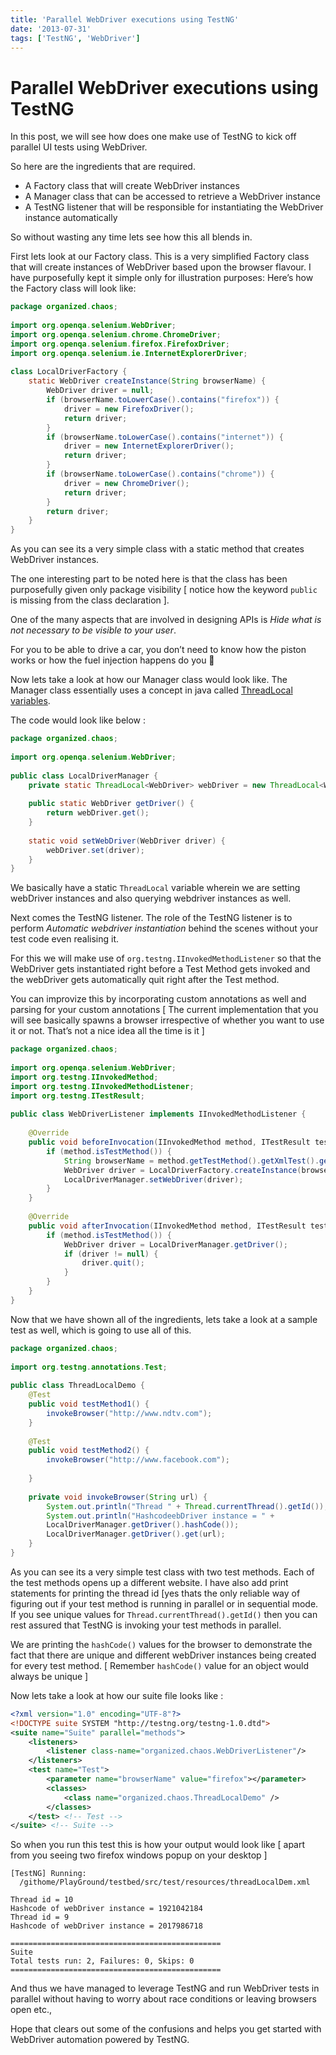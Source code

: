 ```yaml
---
title: 'Parallel WebDriver executions using TestNG'
date: '2013-07-31'
tags: ['TestNG', 'WebDriver']
---
```


# Parallel WebDriver executions using TestNG

In this post, we will see how does one make use of TestNG to kick off parallel UI tests using WebDriver.

So here are the ingredients that are required.

* A Factory class that will create WebDriver instances
* A Manager class that can be accessed to retrieve a WebDriver instance
* A TestNG listener that will be responsible for instantiating the WebDriver instance automatically

So without wasting any time lets see how this all blends in.

First lets look at our Factory class. This is a very simplified Factory class that will create instances of WebDriver based upon the browser flavour. I have purposefully kept it simple only for illustration purposes:
Here’s how the Factory class will look like:

```java
package organized.chaos;
 
import org.openqa.selenium.WebDriver;
import org.openqa.selenium.chrome.ChromeDriver;
import org.openqa.selenium.firefox.FirefoxDriver;
import org.openqa.selenium.ie.InternetExplorerDriver;
 
class LocalDriverFactory {
    static WebDriver createInstance(String browserName) {
        WebDriver driver = null;
        if (browserName.toLowerCase().contains("firefox")) {
            driver = new FirefoxDriver();
            return driver;
        }
        if (browserName.toLowerCase().contains("internet")) {
            driver = new InternetExplorerDriver();
            return driver;
        }
        if (browserName.toLowerCase().contains("chrome")) {
            driver = new ChromeDriver();
            return driver;
        }
        return driver;
    }
}
```

As you can see its a very simple class with a static method that creates WebDriver instances. 

The one interesting part to be noted here is that the class has been purposefully given only package visibility [ notice how the keyword `public` is missing from the class declaration ]. 

One of the many aspects that are involved in designing APIs is *Hide what is not necessary to be visible to your user*. 

For you to be able to drive a car, you don’t need to know how the piston works or how the fuel injection happens do you 🙂

Now lets take a look at how our Manager class would look like. The Manager class essentially uses a concept in java called [ThreadLocal variables](http://docs.oracle.com/javase/6/docs/api/java/lang/ThreadLocal.html).

The code would look like below :

```java
package organized.chaos;
 
import org.openqa.selenium.WebDriver;
 
public class LocalDriverManager {
    private static ThreadLocal<WebDriver> webDriver = new ThreadLocal<WebDriver>();
 
    public static WebDriver getDriver() {
        return webDriver.get();
    }
 
    static void setWebDriver(WebDriver driver) {
        webDriver.set(driver);
    }
}
```


We basically have a static `ThreadLocal` variable wherein we are setting webDriver instances and also querying webdriver instances as well.

Next comes the TestNG listener. The role of the TestNG listener is to perform *Automatic webdriver instantiation* behind the scenes without your test code even realising it. 

For this we will make use of `org.testng.IInvokedMethodListener` so that the WebDriver gets instantiated right before a Test Method gets invoked and the webDriver gets automatically quit right after the Test method.

You can improvize this by incorporating custom annotations as well and parsing for your custom annotations [ The current implementation that you will see basically spawns a browser irrespective of whether you want to use it or not. That’s not a nice idea all the time is it ]

```java
package organized.chaos;
 
import org.openqa.selenium.WebDriver;
import org.testng.IInvokedMethod;
import org.testng.IInvokedMethodListener;
import org.testng.ITestResult;
 
public class WebDriverListener implements IInvokedMethodListener {
 
    @Override
    public void beforeInvocation(IInvokedMethod method, ITestResult testResult) {
        if (method.isTestMethod()) {
            String browserName = method.getTestMethod().getXmlTest().getLocalParameters().get("browserName");
            WebDriver driver = LocalDriverFactory.createInstance(browserName);
            LocalDriverManager.setWebDriver(driver);
        }
    }
 
    @Override
    public void afterInvocation(IInvokedMethod method, ITestResult testResult) {
        if (method.isTestMethod()) {
            WebDriver driver = LocalDriverManager.getDriver();
            if (driver != null) {
                driver.quit();
            }
        }
    }
}
```

Now that we have shown all of the ingredients, lets take a look at a sample test as well, which is going to use all of this.

```java
package organized.chaos;
 
import org.testng.annotations.Test;
 
public class ThreadLocalDemo {
    @Test
    public void testMethod1() {
        invokeBrowser("http://www.ndtv.com");
    }
 
    @Test
    public void testMethod2() {
        invokeBrowser("http://www.facebook.com");
 
    }
 
    private void invokeBrowser(String url) {
        System.out.println("Thread " + Thread.currentThread().getId());
        System.out.println("HashcodeebDriver instance = " + 
        LocalDriverManager.getDriver().hashCode());
        LocalDriverManager.getDriver().get(url);
    }
}
```

As you can see its a very simple test class with two test methods. Each of the test methods opens up a different website. I have also add print statements for printing the thread id [yes thats the only reliable way of figuring out if your test method is running in parallel or in sequential mode. If you see unique values for `Thread.currentThread().getId()` then you can rest assured that TestNG is invoking your test methods in parallel.

We are printing the `hashCode()` values for the browser to demonstrate the fact that there are unique and different webDriver instances being created for every test method. [ Remember `hashCode()` value for an object would always be unique ]

Now lets take a look at how our suite file looks like :

```xml
<?xml version="1.0" encoding="UTF-8"?>
<!DOCTYPE suite SYSTEM "http://testng.org/testng-1.0.dtd">
<suite name="Suite" parallel="methods">
    <listeners>
        <listener class-name="organized.chaos.WebDriverListener"/>
    </listeners>
    <test name="Test">
        <parameter name="browserName" value="firefox"></parameter>
        <classes>
            <class name="organized.chaos.ThreadLocalDemo" />
        </classes>
    </test> <!-- Test -->
</suite> <!-- Suite -->
```

So when you run this test this is how your output would look like [ apart from you seeing two firefox windows popup on your desktop ]

```
[TestNG] Running:
  /githome/PlayGround/testbed/src/test/resources/threadLocalDem.xml
 
Thread id = 10
Hashcode of webDriver instance = 1921042184
Thread id = 9
Hashcode of webDriver instance = 2017986718
 
===============================================
Suite
Total tests run: 2, Failures: 0, Skips: 0
===============================================
```

And thus we have managed to leverage TestNG and run WebDriver tests in parallel without having to worry about race conditions or leaving browsers open etc.,

Hope that clears out some of the confusions and helps you get started with WebDriver automation powered by TestNG.
